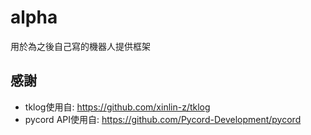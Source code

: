 # alpha
 
用於為之後自己寫的機器人提供框架

## 感謝

- tklog使用自: https://github.com/xinlin-z/tklog    
- pycord API使用自: https://github.com/Pycord-Development/pycord
